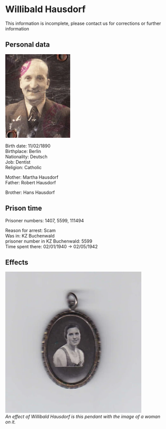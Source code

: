 # Willibald Hausdorf

This information is incomplete, please contact us for corrections or further information

## Personal data

![Image of Willibald Hausdorf](../../assets/wb-hd-01.webp)

Birth date: 11/02/1890 \
Birthplace: Berlin \
Nationality: Deutsch \
Job: Dentist \
Religion: Catholic

Mother: Martha Hausdorf \
Father: Robert Hausdorf

Brother: Hans Hausdorf

## Prison time

Prisoner numbers: 1407, 5599, 111494

Reason for arrest: Scam \
Was in: KZ Buchenwald \
prisoner number in KZ Buchenwald: 5599 \
Time spent there: 02/01/1940 -> 02/05/1942

## Effects

![A pendant with an image of a woman on it.](../../assets/wb-hd-02.webp) \
_An effect of Willibald Hausdorf is this pendant with the image of a woman on it._

